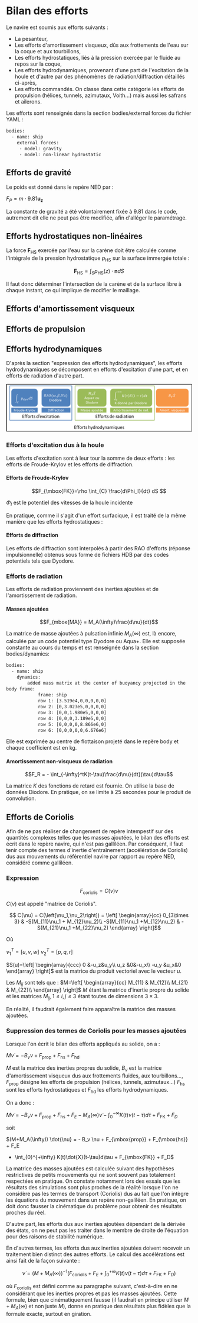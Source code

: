 # Bilan des efforts

Le navire est soumis aux efforts suivants :

- La pesanteur,
- Les efforts d'amortissement visqueux, dûs aux frottements de l'eau sur la
  coque et aux tourbillons,
- Les efforts hydrostatiques, liés à la pression exercée par le fluide au repos
  sur la coque,
- Les efforts hydrodynamiques, provenant d'une part de l'excitation de la houle
  et d'autre par des phénomènes de radiation/diffraction détaillés ci-après,
- Les efforts commandés. On classe dans cette catégorie les efforts de
  propulsion (hélices, tunnels, azimutaux, Voith...) mais aussi les safrans et
  ailerons.

Les efforts sont renseignés dans la section bodies/external forces du fichier
YAML :

~~~~~~~~~~~~~~~~~~~~~~~~~~~~~~~~~~~~~~~~~~ {.yaml}
bodies:
  - name: ship
    external forces:
     - model: gravity
     - model: non-linear hydrostatic
~~~~~~~~~~~~~~~~~~~~~~~~~~~~~~~~~~~~~~~~~~

## Efforts de gravité

Le poids est donné dans le repère NED par :

$F_P = m \cdot 9.81 \mathbf{u_z}$

La constante de gravité a été volontairement fixée à 9.81 dans le code,
autrement dit elle ne peut pas être modifiée, afin d'alléger le paramétrage.

## Efforts hydrostatiques non-linéaires

La force $\textbf{F}_{\mbox{HS}}$ exercée par l'eau sur la carène doit être
calculée comme l'intégrale de la pression hydrostatique $p_{\mbox{HS}}$ sur
la surface immergée totale :

$$\textbf{F}_{\mbox{HS}} = \int_{S}p_{\mbox{HS}}(z)\cdot \textbf{n} dS $$

Il faut donc déterminer l'intersection de la carène et de la surface libre à
chaque instant, ce qui implique de modifier le maillage.

## Efforts d'amortissement visqueux



## Efforts de propulsion

## Efforts hydrodynamiques

D'après la section "expression des efforts hydrodynamiques", les efforts
hydrodynamiques se décomposent en efforts d'excitation d'une part, et en efforts
de radiation d'autre part.

![](images/efforts_hydros.svg "Catégories de modèles d'efforts hydrodynamiques")

### Efforts d'excitation dus à la houle

Les efforts d'excitation sont à leur tour la somme de deux efforts : les efforts
de Froude-Krylov et les efforts de diffraction.

#### Efforts de Froude-Krylov

$$F_{\mbox{FK}}=\rho \int_{C} \frac{d\Phi_I}{dt} dS $$

$\Phi_I$ est le potentiel des vitesses de la houle incidente

En pratique, comme il s'agit d'un effort surfacique, il est traité de la même
manière que les efforts hydrostatiques :

#### Efforts de diffraction

Les efforts de diffraction sont interpolés à partir des RAO d'efforts (réponse
impulsionnelle) obtenus sous forme de fichiers HDB par des codes potentiels
tels que Dyodore.

### Efforts de radiation

Les efforts de radiation proviennent des inerties ajoutées et de l'amortissement
de radiation.

#### Masses ajoutées

$$F_{mbox{MA}} = M_A(\infty)\frac{d\nu}{dt}$$

La matrice de masse ajoutées à pulsation infinie $M_A(\infty)$ est, là encore,
calculée par un code potentiel type Dyodore ou Aqua+. Elle est supposée
constante au cours du temps et est renseignée dans la section bodies/dynamics:

~~~~~~~~~~~~~~~~~~~~~~~~~~~~~~~~~~~~~~~~~~ {.yaml}
bodies:
  - name: ship
    dynamics:
        added mass matrix at the center of buoyancy projected in the body frame:
            frame: ship
            row 1: [3.519e4,0,0,0,0,0]
            row 2: [0,3.023e5,0,0,0,0]
            row 3: [0,0,1.980e5,0,0,0]
            row 4: [0,0,0,3.189e5,0,0]
            row 5: [0,0,0,0,8.866e6,0]
            row 6: [0,0,0,0,0,6.676e6]
~~~~~~~~~~~~~~~~~~~~~~~~~~~~~~~~~~~~~~~~~~

Elle est exprimée au centre de flottaison projeté dans le repère body et chaque
coefficient est en kg.

#### Amortissement non-visqueux de radiation

$$F_R = - \int_{-\infty}^tK(t-\tau)\frac{d\nu}{dt}(\tau)d\tau$$

La matrice $K$ des fonctions de retard est fournie. On utilise la base de
données Diodore. En pratique, on se limite à 25 secondes pour le produit de
convolution.

## Efforts de Coriolis

Afin de ne pas réaliser de changement de repère intempestif sur des quantités
complexes telles que les masses ajoutées, le bilan des efforts est écrit dans le
repère navire, qui n'est pas galliléen. Par conséquent, il faut tenir compte des
termes d'inertie d'entraînement (accélération de Coriolis) dus aux mouvements du
référentiel navire par rapport au repère NED, considéré comme galliléen.

### Expression

$$F_{\mbox{coriolis}} = C(\nu)\nu$$

$C(\nu)$ est appelé "matrice de Coriolis".

$$
C(\nu) = C(\left[\nu_1,\nu_2\right]) = \left[
\begin{array}{cc}
0_{3\times 3}            & -S(M_{11}\nu_1 + M_{12}\nu_2)\\
-S(M_{11}\nu_1 +M_{12}\nu_2) & -S(M_{21}\nu_1 +M_{22}\nu_2)
\end{array}
\right]$$

Où

$\nu_1^T = \left[u,v,w\right]$
$\nu_2^T = \left[p,q,r\right]$

$S(u)=\left[
\begin{array}{ccc}
0         &-u_z&u_y\\
u_z  &0&-u_x\\
-u_y &u_x&0
\end{array}
\right]$ est la matrice du produit vectoriel avec le vecteur $u$.

Les $M_{ij}$ sont tels que :
$M=\left[
\begin{array}{cc}
M_{11} & M_{12}\\
M_{21} & M_{22}\\
\end{array}
\right]$
$M$ étant la matrice d'inertie propre du solide et les matrices $M_{ij}, 1\leq
i,j\leq 3$ étant toutes de dimensions $3\times 3$.

En réalité, il faudrait également faire apparaître la matrice des masses
ajoutées.


### Suppression des termes de Coriolis pour les masses ajoutées

Lorsque l'on écrit le bilan des efforts appliqués au solide, on a :

$M \dot{\nu} = - B_v \nu + F_{\mbox{prop}} + F_{\mbox{hs}} + F_{\mbox{hd}}$

$M$ est la matrice des inerties propres du solide, $B_v$ est la matrice
d'amortissement visqueux dus aux frottements fluides, aux tourbillons..., $F_{\mbox{prop}}$
désigne les efforts de propulsion (hélices, tunnels, azimutaux...)
$F_{\mbox{hs}}$ sont les efforts hydrostatiques et $F_{\mbox{hd}}$ les efforts
hydrodynamiques.

On a donc :

$M \dot{\nu} = - B_v \nu + F_{\mbox{prop}} + F_{\mbox{hs}} + F_E
-M_A(\infty)\dot{\nu} -  \int_{0}^{+\infty} K(t)\nu(t-\tau)d\tau + F_{\mbox{FK}} + F_D$

soit

$(M+M_A(\infty)) \dot{\nu} = - B_v \nu + F_{\mbox{prop}} + F_{\mbox{hs}} + F_E
+ \int_{0}^{+\infty} K(t)\dot{X}(t-\tau)d\tau + F_{\mbox{FK}} + F_D$

La matrice des masses ajoutées est calculée suivant des hypothèses restrictives
de petits mouvements qui ne sont souvent pas totalement respectées en pratique. On
constate notamment lors des essais que les résultats des simulations sont plus
proches de la réalité lorsque l'on ne considère pas les termes de transport
(Coriolis) dus au fait que l'on intègre les équations du mouvement dans un
repère non-galiléen. En pratique, on doit donc fausser la cinématique du
problème pour obtenir des résultats proches du réel.

D'autre part, les efforts dus aux inerties ajoutées dépendant de la dérivée des
états, on ne peut pas les traiter dans le membre de droite de l'équation pour
des raisons de stabilité numérique.

En d'autres termes, les efforts dus aux inerties ajoutées doivent recevoir un
traitement bien distinct des autres efforts. Le calcul des
accélérations est ainsi fait de la façon suivante :

$$\dot{\nu}= (M+M_A(\infty))^{-1}(F_{\mbox{coriolis}} + F_E +
\int_{0}^{+\infty} K(t)\nu(t-\tau)d\tau + F_{\mbox{FK}} +F_D)$$

où $F_{\mbox{coriolis}}$ est défini comme au paragraphe suivant, c'est-à-dire en
ne considérant que les inerties propres et pas les masses ajoutées. Cette
formule, bien que cinématiquement fausse (il faudrait en principe utiliser
$M+M_A(\infty)$ et non juste $M$), donne en pratique des résultats plus fidèles
que la formule exacte, surtout en giration.


